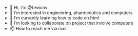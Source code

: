 - 👋 Hi, I’m @Levionv
- 👀 I’m interested in engineering, pharmceutics and computers
- 🌱 I’m currently learning how to code on html
- 💞️ I’m looking to collaborate on project that involve computers
- 📫 How to reach me via mail

<!---
Levionv/Levionv is a ✨ special ✨ repository because its `README.md` (this file) appears on your GitHub profile.
You can click the Preview link to take a look at your changes.
--->
